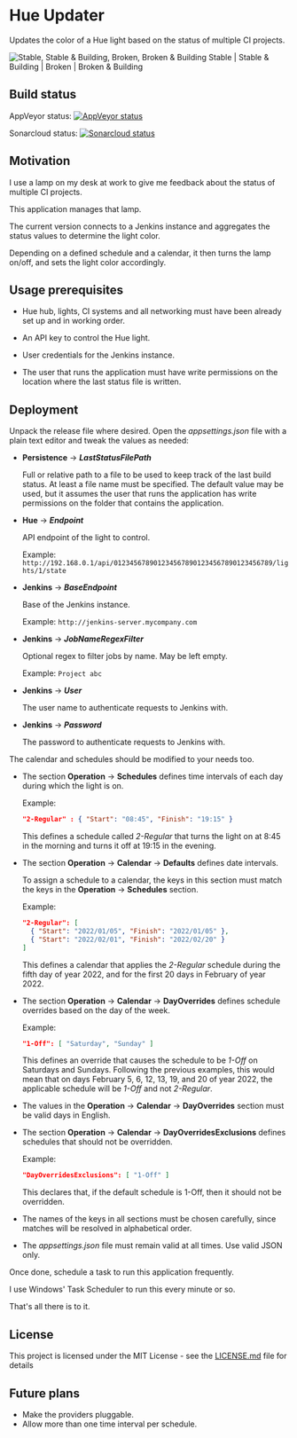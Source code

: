 
# Hue Updater

Updates the color of a Hue light based on the status of multiple CI projects.

![Stable, Stable & Building, Broken, Broken & Building](https://i.imgur.com/YuEo7Ak.jpg)
Stable | Stable & Building | Broken | Broken & Building






## Build status

AppVeyor status:  [![AppVeyor status](https://ci.appveyor.com/api/projects/status/9xebpi3ve7ujf2vb?svg=true)](https://ci.appveyor.com/project/jorgeyanesdiez/HueUpdater)

Sonarcloud status:  [![Sonarcloud status](https://sonarcloud.io/api/project_badges/measure?project=jorgeyanesdiez_HueUpdater&metric=alert_status)](https://sonarcloud.io/dashboard?id=jorgeyanesdiez_HueUpdater)






## Motivation

I use a lamp on my desk at work to give me feedback about the status of multiple CI projects.

This application manages that lamp.

The current version connects to a Jenkins instance and aggregates the status values to determine the light color.

Depending on a defined schedule and a calendar, it then turns the lamp on/off, and sets the light color accordingly.






## Usage prerequisites

* Hue hub, lights, CI systems and all networking must have been already set up and in working order.

* An API key to control the Hue light.

* User credentials for the Jenkins instance.

* The user that runs the application must have write permissions on the location where the last status file is written.








## Deployment

Unpack the release file where desired.
Open the *appsettings.json* file with a plain text editor and tweak the values as needed:



* **Persistence** -> ***LastStatusFilePath***

  Full or relative path to a file to be used to keep track of the last build status. At least a file name must be specified. The default value may be used, but it assumes the user that runs the application has write permissions on the folder that contains the application.



* **Hue** -> ***Endpoint***

  API endpoint of the light to control.

  Example: `http://192.168.0.1/api/0123456789012345678901234567890123456789/lights/1/state`



* **Jenkins** -> ***BaseEndpoint***

  Base of the Jenkins instance.

  Example: `http://jenkins-server.mycompany.com`



* **Jenkins** -> ***JobNameRegexFilter***

  Optional regex to filter jobs by name. May be left empty.

  Example: `Project abc`



* **Jenkins** -> ***User***

  The user name to authenticate requests to Jenkins with.



* **Jenkins** -> ***Password***

  The password to authenticate requests to Jenkins with.





The calendar and schedules should be modified to your needs too.

* The section **Operation** -> **Schedules** defines time intervals of each day during which the light is on.

  Example:
  ```json
  "2-Regular" : { "Start": "08:45", "Finish": "19:15" }
  ```

  This defines a schedule called *2-Regular* that turns the light on at 8:45 in the morning and turns it off at 19:15 in the evening.



* The section **Operation** -> **Calendar** -> **Defaults** defines date intervals.

  To assign a schedule to a calendar, the keys in this section must match the keys in the **Operation** -> **Schedules** section.

  Example:

  ```json
  "2-Regular": [
    { "Start": "2022/01/05", "Finish": "2022/01/05" },
    { "Start": "2022/02/01", "Finish": "2022/02/20" }
  ]
  ```

  This defines a calendar that applies the *2-Regular* schedule during the fifth day of year 2022, and for the first 20 days in February of year 2022.



* The section **Operation** -> **Calendar** -> **DayOverrides** defines schedule overrides based on the day of the week.

  Example:
  ```json
  "1-Off": [ "Saturday", "Sunday" ]
  ```

  This defines an override that causes the schedule to be *1-Off* on Saturdays and Sundays. Following the previous examples, this would mean that on days February 5, 6, 12, 13, 19, and 20 of year 2022, the applicable schedule will be *1-Off* and not *2-Regular*.



* The values in the **Operation** -> **Calendar** -> **DayOverrides** section must be valid days in English.



* The section **Operation** -> **Calendar** -> **DayOverridesExclusions** defines schedules that should not be overridden.

  Example:

  ```json
  "DayOverridesExclusions": [ "1-Off" ]
  ```

  This declares that, if the default schedule is 1-Off, then it should not be overridden.

* The names of the keys in all sections must be chosen carefully, since matches will be resolved in alphabetical order.



* The *appsettings.json* file must remain valid at all times. Use valid JSON only.





Once done, schedule a task to run this application frequently.

I use Windows' Task Scheduler to run this every minute or so.

That's all there is to it.






## License

This project is licensed under the MIT License - see the [LICENSE.md](LICENSE.md) file for details






## Future plans

* Make the providers pluggable.
* Allow more than one time interval per schedule.
